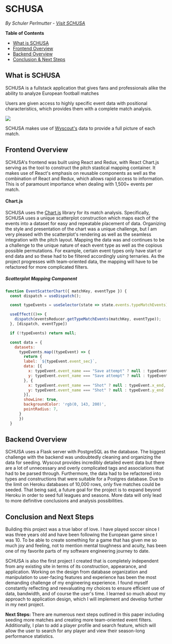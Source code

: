 # SCHUSA
*By Schuler Perlmutter - [Visit SCHUSA](http://schusa.herokuapp.com/)*

**Table of Contents**
* [What is SCHUSA](#What-is-SCHUSA)
* [Frontend Overview](#frontend-overview)
* [Backend Overview](#backend-overview)
* [Conclusion & Next Steps](#conclusion-and-next-steps)

## What is SCHUSA
SCHUSA is a fullstack application that gives fans and professionals alike the ability to analyze European football matches

Users are given access to highly specific event data with positional characteristics, which provides them with a complete match analysis.

![](/readme-resources/rappa-mappa-demo-1.gif)

SCHUSA makes use of [Wyscout's](https://wyscout.com/) data to provide a full picture of each match.

## Frontend Overview
SCHUSA's frontend was built using React and Redux, with React Chart.js serving as the tool to construct the pitch stastical mapping container. It makes use of React's emphasis on reusable components as well as the combination of React and Redux, which allows rapid access to information. This is of paramount importance when dealing with 1,500+ events per match. 

#### Chart.js
SCHUSA uses the [Chart.js](https://www.chartjs.org/docs/latest/) library for its match analysis. Specifically, SCHUSA uses a unique scatterplot construction which maps each of the events into a dataset for easy and repeatable placement of data. Organizing the style and presentation of the chart was a unique challenge, but I am very pleased with the scatterplot's rendering as well as the seamless integration with the pitch layout. Mapping the data was and continues to be a challenge to the unique nature of each event type as well as the copious possible permutations. For example, certain event types only have start or end data and so these had to be filtered accordingly using ternaries. As the project progresses with team-oriented data, the mapping will have to be refactored for more complicated filters.

##### Scatterplot Mapping Component
```jsx
function EventScatterChart({ matchKey, eventType }) {
  const dispatch = useDispatch();

  const typeEvents = useSelector(state => state.events.typeMatchEvents)

  useEffect(()=> {
    dispatch(eventsReducer.getTypeMatchEvents(matchKey, eventType));
  }, [dispatch, eventType])

  if (!typeEvents) return null;

  const data = {
    datasets:
      typeEvents.map((typeEvent) => {
        return {
        label: `${typeEvent.event_sec}`,
        data: [{
          x: typeEvent.event_name === "Save attempt" ? null : typeEvent.x_start,
          y: typeEvent.event_name === "Save attempt" ? null : typeEvent.y_start,
        }, {
          x: typeEvent.event_name === "Shot" ? null : typeEvent.x_end,
          y: typeEvent.event_name === "Shot" ? null : typeEvent.y_end
        }],
        showLine: true,
        backgroundColor: 'rgb(0, 143, 200)',
        pointRadius: 7,
      }
      })
  }
```

## Backend Overview
SCHUSA uses a Flask server with PostgreSQL as the database. The biggest challenge with the backend was undoubtedly cleaning and organizing the data for seeding. Wyscout provides incredibly detailed event data but there are a lot of unnecessary and overly complicated tags and associations that had to be parsed through. Furthermore, the data had to be refactored into types and constructions that were suitable for a Postgres database. Due to the limit on Heroku databases of 10,000 rows, only five matches could be seeded. That being said, a future goal for the project is to expand beyond Heroku in order to seed full leagues and seasons. More data will only lead to more definitive conclusions and analysis possibilities.

## Conclusion and Next Steps

Building this project was a true labor of love. I have played soccer since I was three years old and have been following the European game since I was 10. To be able to create something for a game that has given me so much joy and feeling, not to mention mental toughness and acuity, has been one of my favorite parts of my software engineering journey to date.

SCHUSA is also the first project I created that is completely independent from any existing site in terms of its construction, appearance, and application. Working on the design from database organization and manipulation to user-facing features and experience has been the most demanding challenge of my engineering experience. I found myself constantly reflecting and reevaluating my choices to ensure efficient use of data, bandwidth, and of course the user's time. I learned so much about my approach to application design, which I will implement and develop further in my next project.

**Next Steps:** There are numerous next steps outlined in this paper including seeding more matches and creating more team-oriented event filters. Additionally, I plan to add a player profile and search feature, which will allow the user to search for any player and view their season-long performance statistics.